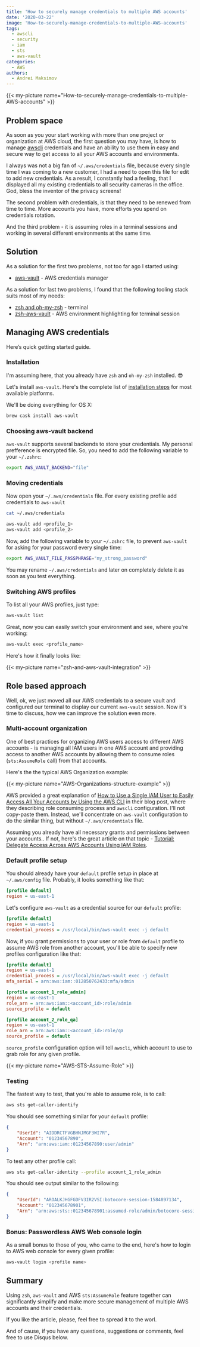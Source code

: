 ```yaml
---
title: 'How to securely manage credentials to multiple AWS accounts'
date: '2020-03-22'
image: 'How-to-securely-manage-credentials-to-multiple-AWS-accounts'
tags:
  - awscli
  - security
  - iam
  - sts
  - aws-vault
categories:
  - AWS
authors:
  - Andrei Maksimov
---
```


{{< my-picture name="How-to-securely-manage-credentials-to-multiple-AWS-accounts" >}}

## Problem space

As soon as you your start working with more than one project or organization at AWS cloud, the first question you may have, is how to manage [awscli](https://aws.amazon.com/cli/) credentials and have an ability to use them in easy and secure way to get access to all your AWS accounts and environments.

I always was not a big fan of `~/.aws/credentials` file, because every single time I was coming to a new customer, I had a need to open this file for edit to add new credentials. As a result, I constantly had a feeling, that I displayed all my existing credentials to all security cameras in the office. God, bless the inventor of the privacy screens!

The second problem with credentials, is that they need to be renewed from time to time. More accounts you have, more efforts you spend on credentials rotation.

And the third problem - it is assuming roles in a terminal sessions and working in several different environments at the same time.

## Solution

As a solution for the first two problems, not too far ago I started using:

* [aws-vault](https://github.com/99designs/aws-vault/) - AWS credentials manager

As a solution for last two problems, I found that the following tooling stack suits most of my needs:

* [zsh and oh-my-zsh](https://gist.github.com/ZenLulz/c812f70fc86ebdbb189d9fb82f98197e) - terminal
* [zsh-aws-vault](https://github.com/blimmer/zsh-aws-vault) - AWS environment highlighting for terminal session

## Managing AWS credentials

Here’s quick getting started guide.

### Installation

I'm assuming here, that you already have `zsh` and `oh-my-zsh` installed. 😎

Let's install `aws-vault`. Here's the complete list of [installation steps](https://github.com/99designs/aws-vault#installing) for most available platforms. 

We'll be doing everything for OS X:

```sh
brew cask install aws-vault
```

### Choosing aws-vault backend

`aws-vault` supports several backends to store your credentials. My personal prefference is encrypted file. So, you need to add the following variable to your `~/.zshrc`:

```sh
export AWS_VAULT_BACKEND="file"
```

### Moving credentials

Now open your `~/.aws/credentials` file. For every existing profile add credentials to `aws-vault`

```sh
cat ~/.aws/credentials

aws-vault add <profile_1>
aws-vault add <profile_2>
```

Now, add the following variable to your `~/.zshrc` file, to prevent `aws-vault` for asking for your password every single time:

```sh
export AWS_VAULT_FILE_PASSPHRASE="my_strong_password"
```

You may rename `~/.aws/credentials` and later on completely delete it as soon as you test everything.

### Switching AWS profiles

To list all your AWS profiles, just type:

```sh
aws-vault list
```

Great, now you can easily switch your environment and see, where you're working:

```sh
aws-vault exec <profile_name>
```

Here's how it finally looks like:

{{< my-picture name="zsh-and-aws-vault-integration" >}}

## Role based approach

Well, ok, we just moved all our AWS credentials to a secure vault and configured our terminal to display our current `aws-vault` session. Now it's time to discuss, how we can improve the solution even more.

### Multi-account organization

One of best practices for organizing AWS users access to different AWS accounts - is managing all IAM users in one AWS account and providing access to another AWS accounts by allowing them to consume roles (`sts:AssumeRole` call) from that accounts.

Here's the the typical AWS Organization example:

{{< my-picture name="AWS-Organizations-structure-example" >}}

AWS provided a great explanation of [How to Use a Single IAM User to Easily Access All Your Accounts by Using the AWS CLI](https://aws.amazon.com/blogs/security/how-to-use-a-single-iam-user-to-easily-access-all-your-accounts-by-using-the-aws-cli/) in their blog post, where they describing role consuming process and `awscli` configuration. I'll not copy-paste them. Instead, we'll concentrate on `aws-vault` configuration to do the similar thing, but without `~/.aws/credentials` file.

Assuming you already have all necessary grants and permissions between your accounts.. If not, here's the great article on that topic - [Tutorial: Delegate Access Across AWS Accounts Using IAM Roles](https://docs.aws.amazon.com/IAM/latest/UserGuide/tutorial_cross-account-with-roles.html).

### Default profile setup

You should already have your `default` profile setup in place at `~/.aws/config` file. Probably, it looks something like that:

```ini
[profile default]
region = us-east-1
```

Let's configure `aws-vault` as a credential source for our `default` profile:

```ini
[profile default]
region = us-east-1
credential_process = /usr/local/bin/aws-vault exec -j default
```

Now, if you grant permissions to your user or role from `default` profile to assume AWS role from another account, you'll be able to specify new profiles configuration like that:

```ini
[profile default]
region = us-east-1
credential_process = /usr/local/bin/aws-vault exec -j default
mfa_serial = arn:aws:iam::012850762433:mfa/admin

[profile account_1_role_admin]
region = us-east-1
role_arn = arn:aws:iam::<account_id>:role/admin
source_profile = default

[profile account_2_role_qa]
region = us-east-1
role_arn = arn:aws:iam::<account_id>:role/qa
source_profile = default
```

`source_profile` configuration option will tell `awscli`, which account to use to grab role for any given profile.

{{< my-picture name="AWS-STS-Assume-Role" >}}

### Testing

The fastest way to test, that you're able to assume role, is to call:

```sh
aws sts get-caller-identify
```

You should see something similar for your `default` profile:

```json
{
    "UserId": "AIDDRCTFVGBHNJMGF3WI7R",
    "Account": "01234567890",
    "Arn": "arn:aws:iam::01234567890:user/admin"
}
```

To test any other profile call:

```sh
aws sts get-caller-identity --profile account_1_role_admin
```

You should see output similar to the following:

```json
{
    "UserId": "AROALKJHGFGDFV3IR2VSI:botocore-session-1584897134",
    "Account": "012345678901",
    "Arn": "arn:aws:sts::012345678901:assumed-role/admin/botocore-session-1584897134"
}
```

### Bonus: Passwordless AWS Web console login

As a small bonus to those of you, who came to the end, here's how to login to AWS web console for every given profile:

```sh
aws-vault login <profile name>
```

## Summary

Using `zsh`, `aws-vault` and AWS `sts:AssumeRole` feature together can significantly simplify and make more secure management of multiple AWS accounts and their credentials.

If you like the article, please, feel free to spread it to the worl.

And of cause, if you have any questions, suggestions or comments, feel free to use Disqus below.
